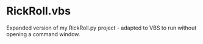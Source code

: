 # RickRoll.vbs
Expanded version of my RickRoll.py project - adapted to VBS to run without opening a command window.
